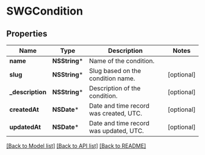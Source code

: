 # SWGCondition

## Properties
Name | Type | Description | Notes
------------ | ------------- | ------------- | -------------
**name** | **NSString*** | Name of the condition. | 
**slug** | **NSString*** | Slug based on the condition name. | [optional] 
**_description** | **NSString*** | Description of the condition. | [optional] 
**createdAt** | **NSDate*** | Date and time record was created, UTC. | [optional] 
**updatedAt** | **NSDate*** | Date and time record was updated, UTC. | [optional] 

[[Back to Model list]](../README.md#documentation-for-models) [[Back to API list]](../README.md#documentation-for-api-endpoints) [[Back to README]](../README.md)



